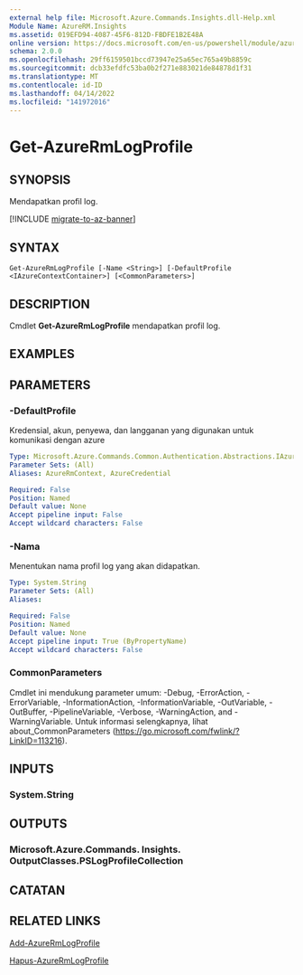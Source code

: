 ```yaml
---
external help file: Microsoft.Azure.Commands.Insights.dll-Help.xml
Module Name: AzureRM.Insights
ms.assetid: 019EFD94-4087-45F6-812D-FBDFE1B2E48A
online version: https://docs.microsoft.com/en-us/powershell/module/azurerm.insights/get-azurermlogprofile
schema: 2.0.0
ms.openlocfilehash: 29ff6159501bccd73947e25a65ec765a49b8859c
ms.sourcegitcommit: dcb33efdfc53ba0b2f271e883021de84878d1f31
ms.translationtype: MT
ms.contentlocale: id-ID
ms.lasthandoff: 04/14/2022
ms.locfileid: "141972016"
---
```

# Get-AzureRmLogProfile

## SYNOPSIS
Mendapatkan profil log.

[!INCLUDE [migrate-to-az-banner](../../includes/migrate-to-az-banner.md)]

## SYNTAX

```
Get-AzureRmLogProfile [-Name <String>] [-DefaultProfile <IAzureContextContainer>] [<CommonParameters>]
```

## DESCRIPTION
Cmdlet **Get-AzureRmLogProfile** mendapatkan profil log.

## EXAMPLES

## PARAMETERS

### -DefaultProfile
Kredensial, akun, penyewa, dan langganan yang digunakan untuk komunikasi dengan azure

```yaml
Type: Microsoft.Azure.Commands.Common.Authentication.Abstractions.IAzureContextContainer
Parameter Sets: (All)
Aliases: AzureRmContext, AzureCredential

Required: False
Position: Named
Default value: None
Accept pipeline input: False
Accept wildcard characters: False
```

### -Nama
Menentukan nama profil log yang akan didapatkan.

```yaml
Type: System.String
Parameter Sets: (All)
Aliases:

Required: False
Position: Named
Default value: None
Accept pipeline input: True (ByPropertyName)
Accept wildcard characters: False
```

### CommonParameters
Cmdlet ini mendukung parameter umum: -Debug, -ErrorAction, -ErrorVariable, -InformationAction, -InformationVariable, -OutVariable, -OutBuffer, -PipelineVariable, -Verbose, -WarningAction, and -WarningVariable. Untuk informasi selengkapnya, lihat about_CommonParameters (https://go.microsoft.com/fwlink/?LinkID=113216).

## INPUTS

### System.String

## OUTPUTS

### Microsoft.Azure.Commands. Insights. OutputClasses.PSLogProfileCollection

## CATATAN

## RELATED LINKS

[Add-AzureRmLogProfile](./Add-AzureRmLogProfile.md)

[Hapus-AzureRmLogProfile](./Remove-AzureRmLogProfile.md)


